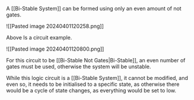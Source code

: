 A [[Bi-Stable System]] can be formed using only an even amount of not gates.


![[Pasted image 20240401120258.png]]

Above Is a circuit example.

![[Pasted image 20240401120800.png]]

For this circuit to be [[Bi-Stable Not Gates|Bi-Stable]], an even number of gates must be used, otherwise the system will be unstable.

While this logic circuit is a [[Bi-Stable System]], it cannot be modified, and even so, it needs to be initialised to a specific state, as otherwise there would be a cycle of state changes, as everything would be set to low.